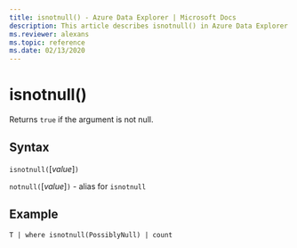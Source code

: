 ```yaml
---
title: isnotnull() - Azure Data Explorer | Microsoft Docs
description: This article describes isnotnull() in Azure Data Explorer.
ms.reviewer: alexans
ms.topic: reference
ms.date: 02/13/2020
---
```

# isnotnull()

Returns `true` if the argument is not null.

## Syntax

`isnotnull(`[*value*]`)`

`notnull(`[*value*]`)` - alias for `isnotnull`

## Example

```kusto
T | where isnotnull(PossiblyNull) | count
```
